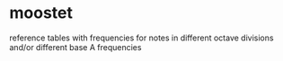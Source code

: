 # moostet
reference tables with frequencies for notes in different octave divisions and/or different base A frequencies
